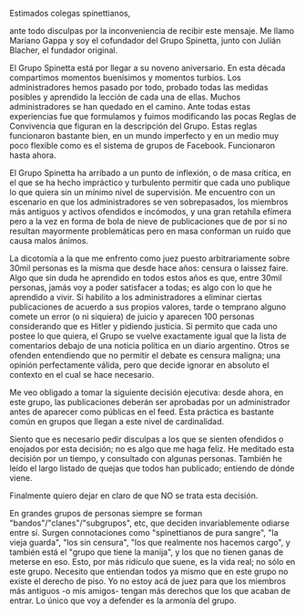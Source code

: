 Estimados colegas spinettianos,

ante todo disculpas por la inconveniencia de recibir este mensaje. Me llamo Mariano Gappa y soy el cofundador del Grupo Spinetta, junto con Julián Blacher, el fundador original.

El Grupo Spinetta está por llegar a su noveno aniversario. En esta década compartimos momentos buenísimos y momentos turbios. Los administradores hemos pasado por todo, probado todas las medidas posibles y aprendido la lección de cada una de ellas. Muchos administradores se han quedado en el camino. Ante todas estas experiencias fue que formulamos y fuimos modificando las pocas Reglas de Convivencia que figuran en la descripción del Grupo. Estas reglas funcionaron bastante bien, en un mundo imperfecto y en un medio muy poco flexible como es el sistema de grupos de Facebook. Funcionaron hasta ahora.

El Grupo Spinetta ha arribado a un punto de inflexión, o de masa crítica, en el que se ha hecho impráctico y turbulento permitir que cada uno publique lo que quiera sin un mínimo nivel de supervisión. Me encuentro con un escenario en que los administradores se ven sobrepasados, los miembros más antiguos y activos ofendidos e incómodos, y una gran retahíla efímera pero a la vez en forma de bola de nieve de publicaciones que de por si no resultan mayormente problemáticas pero en masa conforman un ruido que causa malos ánimos.

La dicotomía a la que me enfrento como juez puesto arbitrariamente sobre 30mil personas es la misma que desde hace años: censura o laissez faire. Algo que sin duda he aprendido en todos estos años es que, entre 30mil personas, jamás voy a poder satisfacer a todas; es algo con lo que he aprendido a vivir. Si habilito a los administradores a eliminar ciertas publicaciones de acuerdo a sus propios valores, tarde o temprano alguno comete un error (o ni siquiera) de juicio y aparecen 100 personas considerando que es Hitler y pidiendo justicia. Si permito que cada uno postee lo que quiera, el Grupo se vuelve exactamente igual que la lista de comentarios debajo de una noticia política en un diario argentino. Otros se ofenden entendiendo que no permitir el debate es censura maligna; una opinión perfectamente válida, pero que decide ignorar en absoluto el contexto en el cual se hace necesario.

Me veo obligado a tomar la siguiente decisión ejecutiva: desde ahora, en este grupo, las publicaciones deberán ser aprobadas por un administrador antes de aparecer como públicas en el feed. Esta práctica es bastante común en grupos que llegan a este nivel de cardinalidad.

Siento que es necesario pedir disculpas a los que se sienten ofendidos o enojados por esta decisión; no es algo que me haga feliz. He meditado esta decisión por un tiempo, y consultado con algunas personas. También he leído el largo listado de quejas que todos han publicado; entiendo de dónde viene.

Finalmente quiero dejar en claro de que NO se trata esta decisión.

En grandes grupos de personas siempre se forman "bandos"/"clanes"/"subgrupos", etc, que deciden invariablemente odiarse entre sí. Surgen connotaciones como "spinettianos de pura sangre", "la vieja guarda", "los sin censura", "los que realmente nos hacemos cargo", y también está el "grupo que tiene la manija", y los que no tienen ganas de meterse en eso. Esto, por más ridículo que suene, es la vida real; no sólo en este grupo.
Necesito que entiendan todos ya mismo que en este grupo no existe el derecho de piso. Yo no estoy acá de juez para que los miembros más antiguos -o mis amigos- tengan más derechos que los que acaban de entrar. Lo único que voy a defender es la armonía del grupo.
